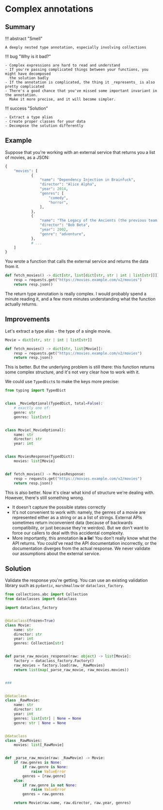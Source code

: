 # Complex annotations


## Summary

!!! abstract "Smell"

    A deeply nested type annotation, especially involving collections

!!! bug "Why is it bad?"

    - Complex expressions are hard to read and understand
    - If you're passing complicated things between your functions, you might have decomposed
      the solution badly
    - If the annotation is complicated, the thing it _represents_ is also pretty complicated
    - There's a good chance that you've missed some important invariant in the annotation.
      Make it more precise, and it will become simpler.

!!! success "Solution"

    - Extract a type alias
    - Create proper classes for your data
    - Decompose the solution differently


## Example

Suppose that you're working with an external service that returns you a list of movies, as a JSON:
```py
{
    "movies": [
            {
                "name": "Dependency Injection in Brainfuck",
                "director": "Alice Alpha",
                "year": 2014,
                "genres": [
                    "comedy",
                    "horror",
                ],
            },
            {
                "name": "The Legacy of the Ancients (the previous team)",
                "director": "Bob Beta",
                "year": 2002,
                "genre": "adventure",
            },
            # ...
    ]
}
```

You wrote a function that calls the external service and returns the data from it.

```py
def fetch_movies() -> dict[str, list[dict[str, str | int | list[str]]]]:
    resp = requests.get("https://movies.example.com/v2/movies")
    return resp.json()
```

The return type annotation is really complex. I would probably spend a minute reading it, and a few more
minutes understanding what the function actually returns.

## Improvements

Let's extract a type alias - the type of a single movie.

```py
Movie = dict[str, str | int | list[str]]

def fetch_movies() -> dict[str, list[Movie]]:
    resp = requests.get("https://movies.example.com/v2/movies")
    return resp.json()
```

This is better. But the underlying problem is still there: this function returns some
complex structure, and it's not very clear how to work with it.

We could use `TypedDict`s to make the keys more precise:
```py
from typing import TypedDict


class _MovieOptional(TypedDict, total=False):
    # exactly one of:
    genre: str
    genres: list[str]


class Movie(_MovieOptional):
    name: str
    director: str
    year: int


class MoviesResponse(TypedDict):
    movies: list[Movie]


def fetch_movies() -> MoviesResponse:
    resp = requests.get("https://movies.example.com/v2/movies")
    return resp.json()
```

This is also better. Now it's clear what kind of structure we're dealing with.
However, there's still something wrong.

- It doesn't capture the possible states correctly
- It's not convenient to work with: namely, the genres of a movie are represented either as a string
  or as a list of strings. External APIs sometimes return inconvenient data (because of backwards compatibility,
  or just because they're weirdos). But we don't want to force our callers to deal with this accidental
  complexity.
- More importantly, this annotation **is a lie**! You don't really know what the API returns. You could've read the
  API documentation incorrectly, or the documentation diverges from the actual response. We never validate
  our assumptions about the external service.


## Solution

Validate the response you're getting. You can use an existing validation library such as `pydantic`,
`marshmallow` or `dataclass_factory`.


```py
from collections.abc import Collection
from dataclasses import dataclass

import dataclass_factory


@dataclass(frozen=True)
class Movie:
    name: str
    director: str
    year: int
    genres: Collection[str]


def parse_raw_movies_response(raw: object) -> list[Movie]:
    factory = dataclass_factory.Factory()
    raw_movies = factory.load(raw, _RawMovies)
    return list(map(_parse_raw_movie, raw_movies.movies))


###


@dataclass
class _RawMovie:
    name: str
    director: str
    year: int
    genres: list[str] | None = None
    genre: str | None = None


@dataclass
class _RawMovies:
    movies: list[_RawMovie]


def _parse_raw_movie(raw: _RawMovie) -> Movie:
    if raw.genres is None:
        if raw.genre is None:
            raise ValueError
        genres = [raw.genre]
    else:
        if raw.genre is not None:
            raise ValueError
        genres = raw.genres

    return Movie(raw.name, raw.director, raw.year, genres)
```
